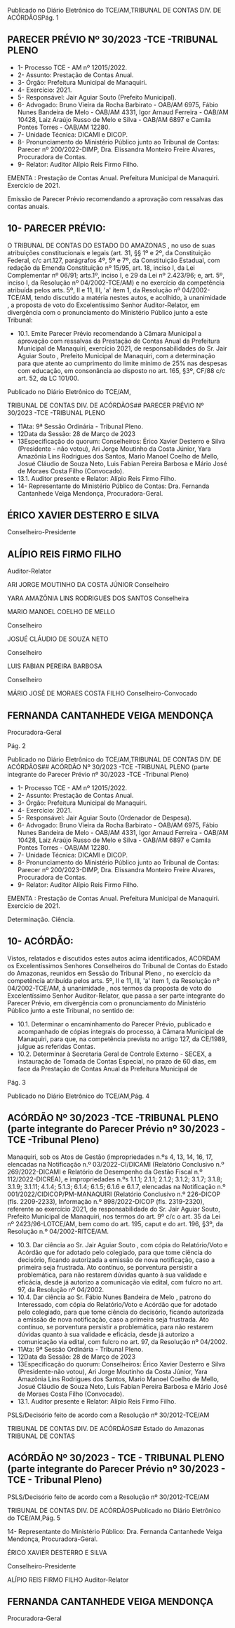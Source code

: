 Publicado  no  Diário  Eletrônico do TCE/AM,TRIBUNAL DE CONTAS DIV. DE ACÓRDÃOSPág. 1

## PARECER PRÉVIO Nº 30/2023 -TCE -TRIBUNAL PLENO

- 1- Processo TCE - AM nº 12015/2022.
- 2- Assunto: Prestação de Contas Anual.
- 3- Órgão: Prefeitura Municipal de Manaquiri.
- 4- Exercício: 2021.
- 5- Responsável: Jair Aguiar Souto (Prefeito Municipal).
- 6- Advogado: Bruno Vieira da Rocha Barbirato - OAB/AM 6975, Fábio Nunes Bandeira de Melo - OAB/AM 4331, Igor Arnaud Ferreira - OAB/AM 10428, Laiz Araújo Russo de Melo e Silva - OAB/AM 6897 e Camila Pontes Torres - OAB/AM 12280.
- 7- Unidade Técnica: DICAMI e DICOP.
- 8- Pronunciamento  do  Ministério  Público  junto  ao  Tribunal  de  Contas: Parecer  nº 200/2022-DIMP, Dra. Elissandra Monteiro Freire Alvares, Procuradora de Contas.
- 9- Relator: Auditor Alípio Reis Firmo Filho.

EMENTA :  Prestação  de  Contas  Anual.    Prefeitura Municipal de Manaquiri.  Exercício de 2021.

Emissão de Parecer Prévio recomendando a aprovação com ressalvas das contas anuais.

## 10-  PARECER PRÉVIO:

O  TRIBUNAL  DE  CONTAS  DO  ESTADO  DO  AMAZONAS ,  no  uso  de  suas atribuições  constitucionais  e  legais  (art.  31,  §§  1º  e  2º,  da  Constituição  Federal,  c/c art.127,  parágrafos  4º,  5º  e  7º,  da  Constituição  Estadual,  com  redação  da  Emenda Constituição nº 15/95, art. 18, inciso I, da Lei Complementar nº 06/91; arts.1º, inciso I, e 29  da  Lei  nº  2.423/96;  e,  art.  5º,  inciso  I,  da  Resolução  nº  04/2002-TCE/AM)  e  no exercício da competência atribuída pelos arts. 5º, II e 11, III, 'a' item 1, da Resolução nº 04/2002-TCE/AM, tendo discutido a matéria nestes autos, e acolhido, à unanimidade , a proposta  de  voto  do  Excelentíssimo  Senhor  Auditor-Relator, em  divergência com  o pronunciamento do Ministério Público junto a este Tribunal:

- 10.1.  Emite Parecer Prévio recomendando à Câmara Municipal a aprovação com ressalvas da Prestação de Contas Anual da Prefeitura Municipal de Manaquiri, exercício 2021, de responsabilidades do Sr. Jair Aguiar  Souto ,  Prefeito  Municipal  de  Manaquiri,  com  a  determinação para que atente ao cumprimento do limite mínimo de 25% nas despesas com educação, em consonância ao disposto no art. 165, §3º, CF/88 c/c art. 52, da LC 101/00.

Publicado  no  Diário  Eletrônico do TCE/AM,

TRIBUNAL DE CONTAS DIV. DE ACÓRDÃOS## PARECER PRÉVIO Nº 30/2023 -TCE -TRIBUNAL PLENO

- 11Ata: 9ª Sessão Ordinária - Tribunal Pleno.
- 12Data da Sessão: 28 de Março de 2023
- 13Especificação do quorum: Conselheiros: Érico Xavier Desterro e Silva (Presidente - não votou), Ari Jorge Moutinho da Costa Júnior, Yara Amazônia Lins Rodrigues dos Santos,  Mario  Manoel  Coelho  de  Mello,  Josué  Cláudio  de  Souza  Neto,  Luis  Fabian Pereira Barbosa e Mário José de Moraes Costa Filho (Convocado).
- 13.1. Auditor presente e Relator: Alípio Reis Firmo Filho.
- 14-  Representante do Ministério Público de Contas: Dra. Fernanda Cantanhede Veiga Mendonça, Procuradora-Geral.

## ÉRICO XAVIER DESTERRO E SILVA

Conselheiro-Presidente

## ALÍPIO REIS FIRMO FILHO

Auditor-Relator

ARI JORGE MOUTINHO DA COSTA JÚNIOR Conselheiro

YARA AMAZÔNIA LINS RODRIGUES DOS SANTOS Conselheira

MARIO MANOEL COELHO DE MELLO

Conselheiro

JOSUÉ CLÁUDIO DE SOUZA NETO

Conselheiro

LUIS FABIAN PEREIRA BARBOSA

Conselheiro

MÁRIO JOSÉ DE MORAES COSTA FILHO Conselheiro-Convocado

## FERNANDA CANTANHEDE VEIGA MENDONÇA

Procuradora-Geral

Pág. 2

Publicado  no  Diário  Eletrônico do TCE/AM,TRIBUNAL DE CONTAS DIV. DE ACÓRDÃOS## ACÓRDÃO Nº 30/2023 -TCE -TRIBUNAL PLENO (parte integrante do Parecer Prévio nº 30/2023 -TCE -Tribunal Pleno)

- 1- Processo TCE - AM nº 12015/2022.
- 2- Assunto: Prestação de Contas Anual.
- 3- Órgão: Prefeitura Municipal de Manaquiri.
- 4- Exercício: 2021.
- 5- Responsável: Jair Aguiar Souto (Ordenador de Despesa).
- 6- Advogado: Bruno Vieira da Rocha Barbirato - OAB/AM 6975, Fábio Nunes Bandeira de Melo - OAB/AM 4331, Igor Arnaud Ferreira - OAB/AM 10428, Laiz Araújo Russo de Melo e Silva - OAB/AM 6897 e Camila Pontes Torres - OAB/AM 12280.
- 7- Unidade Técnica: DICAMI e DICOP.
- 8- Pronunciamento  do  Ministério  Público  junto  ao  Tribunal  de  Contas: Parecer  nº 200/2023-DIMP, Dra. Elissandra Monteiro Freire Alvares, Procuradora de Contas.
- 9- Relator: Auditor Alípio Reis Firmo Filho.

EMENTA :  Prestação  de  Contas  Anual.    Prefeitura Municipal de Manaquiri. Exercício de 2021.

Determinação. Ciência.

## 10-  ACÓRDÃO:

Vistos, relatados e discutidos estes autos acima identificados, ACORDAM os Excelentíssimos Senhores Conselheiros do Tribunal de Contas do Estado do Amazonas, reunidos em Sessão do Tribunal Pleno , no exercício da competência atribuída pelos arts. 5º, II e 11, III, 'a' item 1, da Resolução nº 04/2002-TCE/AM, à unanimidade , nos termos da  proposta  de  voto  do  Excelentíssimo  Senhor  Auditor-Relator,  que  passa  a  ser  parte integrante  do  Parecer  Prévio, em  divergência com  o  pronunciamento  do  Ministério Público junto a este Tribunal, no sentido de:

- 10.1. Determinar o  encaminhamento  do Parecer  Prévio,  publicado  e acompanhado de cópias integrais do processo, à Câmara Municipal  de  Manaquiri,  para  que,  na  competência  prevista  no artigo 127, da CE/1989, julgue as referidas Contas.
- 10.2. Determinar à  Secretaria  Geral  de  Controle  Externo  -  SECEX,  a instauração de Tomada de Contas Especial, no prazo de 60 dias, em face da Prestação de Contas Anual da Prefeitura Municipal de

Pág. 3

Publicado  no  Diário  Eletrônico do TCE/AM,Pág. 4

## ACÓRDÃO Nº 30/2023 -TCE -TRIBUNAL PLENO (parte integrante do Parecer Prévio nº 30/2023 -TCE -Tribunal Pleno)

Manaquiri, sob os Atos de Gestão (impropriedades n.ºs  4, 13, 14, 16, 17, elencadas na Notificação n.º 03/2022-CI/DICAMI (Relatório Conclusivo  n.º  269/2022-DICAMI  e  Relatório  de  Desempenho  da Gestão Fiscal n.º 112/2022-DICREA), e impropriedades n.ºs  1.1.1; 2.1.1;  2.1.2;  3.1.2;  3.1.7;  3.1.8;  3.1.9;  3.1.11;  4.1.4;  5.1.3;  6.1.4; 6.1.5;  6.1.6  e  6.1.7,  elencadas  na  Notificação  n.º  001/2022/CIDICOP/PM-MANAQUIRI (Relatório Conclusivo n.º 226-DICOP (fls. 2209-2233), Informação n.º 898/2022-DICOP  (fls. 2319-2320), referente ao exercício 2021, de responsabilidade do Sr. Jair Aguiar Souto, Prefeito Municipal de Manaquiri, nos termos do art. 9º c/c o art. 35 da Lei nº 2423/96-LOTCE/AM, bem como do art. 195, caput e do art. 196, §3º, da Resolução n.º 04/2002-RITCE/AM.

- 10.3. Dar ciência ao Sr. Jair Aguiar Souto , com cópia do Relatório/Voto e Acórdão que for adotado pelo colegiado, para que tome ciência do  decisório,  ficando  autorizada  a  emissão  de  nova  notificação, caso a primeira seja frustrada. Ato contínuo, se porventura persistir a problemática, para não restarem dúvidas quanto à sua validade e eficácia, desde já autorizo a comunicação via edital, com fulcro no art. 97, da Resolução nº 04/2002.
- 10.4. Dar  ciência ao  Sr. Fábio  Nunes  Bandeira  de  Melo ,  patrono  do Interessado,  com  cópia  do  Relatório/Voto  e  Acórdão  que  for adotado  pelo  colegiado,  para  que  tome  ciência  do  decisório, ficando autorizada a emissão de nova notificação, caso a primeira seja frustrada. Ato contínuo, se porventura persistir a problemática, para não restarem dúvidas quanto à sua validade e eficácia, desde já  autorizo  a  comunicação  via  edital,  com  fulcro  no  art.  97,  da Resolução nº 04/2002.
- 11Ata: 9ª Sessão Ordinária - Tribunal Pleno.
- 12Data da Sessão: 28 de Março de 2023
- 13Especificação do quorum: Conselheiros: Érico Xavier Desterro e Silva (Presidente-não  votou),  Ari  Jorge  Moutinho  da  Costa  Júnior,  Yara  Amazônia  Lins Rodrigues dos Santos, Mario Manoel Coelho de Mello, Josué Cláudio de Souza Neto, Luis Fabian Pereira Barbosa e Mário José de Moraes Costa Filho (Convocado).
- 13.1. Auditor presente e Relator: Alípio Reis Firmo Filho.

PSLS/Decisório feito de acordo com a Resolução nº 30/2012-TCE/AM

TRIBUNAL DE CONTAS DIV. DE ACÓRDÃOS## Estado do Amazonas TRIBUNAL DE CONTAS

## ACÓRDÃO Nº 30/2023 - TCE - TRIBUNAL PLENO (parte integrante do Parecer Prévio nº 30/2023 - TCE - Tribunal Pleno)

PSLS/Decisório feito de acordo com a Resolução nº 30/2012-TCE/AM

TRIBUNAL DE CONTAS DIV. DE ACÓRDÃOSPublicado  no  Diário  Eletrônico do TCE/AM,Pág. 5

14-  Representante do Ministério Público: Dra. Fernanda Cantanhede Veiga Mendonça, Procuradora-Geral.

ÉRICO XAVIER DESTERRO E SILVA

Conselheiro-Presidente

ALÍPIO REIS FIRMO FILHO Auditor-Relator

## FERNANDA CANTANHEDE VEIGA MENDONÇA

Procuradora-Geral